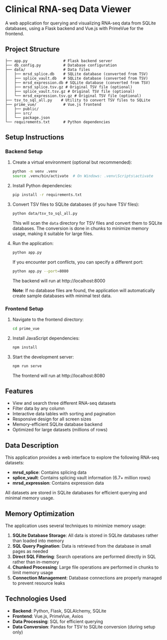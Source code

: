# Clinical RNA-seq Data Viewer

A web application for querying and visualizing RNA-seq data from SQLite databases, using a Flask backend and Vue.js with PrimeVue for the frontend.

## Project Structure

```
├── app.py                # Flask backend server
├── db_config.py          # Database configuration
├── data/                 # Data files
│   ├── mrsd_splice.db    # SQLite database (converted from TSV)
│   ├── splice_vault.db   # SQLite database (converted from TSV)
│   ├── mrsd_expression.db # SQLite database (converted from TSV)
│   ├── mrsd_splice.tsv.gz # Original TSV file (optional)
│   ├── splice_vault.tsv.gz # Original TSV file (optional)
│   └── mrsd_expression.tsv.gz # Original TSV file (optional)
├── tsv_to_sql_all.py    # Utility to convert TSV files to SQLite
├── prime_vue/            # Vue.js frontend
│   ├── public/
│   ├── src/
│   └── package.json
└── requirements.txt      # Python dependencies
```

## Setup Instructions

### Backend Setup

1. Create a virtual environment (optional but recommended):
   ```bash
   python -m venv .venv
   source .venv/bin/activate  # On Windows: .venv\Scripts\activate
   ```

2. Install Python dependencies:
   ```bash
   pip install -r requirements.txt
   ```

3. Convert TSV files to SQLite databases (if you have TSV files):
   ```bash
   python data/tsv_to_sql_all.py
   ```
   This will scan the `data` directory for TSV files and convert them to SQLite databases.
   The conversion is done in chunks to minimize memory usage, making it suitable for large files.

4. Run the application:
   ```bash
   python app.py
   ```

   If you encounter port conflicts, you can specify a different port:
   ```bash
   python app.py --port=8080
   ```

   The backend will run at http://localhost:8000

   **Note**: If no database files are found, the application will automatically create sample databases with minimal test data.

### Frontend Setup

1. Navigate to the frontend directory:
   ```bash
   cd prime_vue
   ```

2. Install JavaScript dependencies:
   ```bash
   npm install
   ```

3. Start the development server:
   ```bash
   npm run serve
   ```
   The frontend will run at http://localhost:8080

## Features

- View and search three different RNA-seq datasets
- Filter data by any column
- Interactive data tables with sorting and pagination
- Responsive design for all screen sizes
- Memory-efficient SQLite database backend
- Optimized for large datasets (millions of rows)

## Data Description

This application provides a web interface to explore the following RNA-seq datasets:

- **mrsd_splice**: Contains splicing data
- **splice_vault**: Contains splicing vault information (6.7+ million rows)
- **mrsd_expression**: Contains expression data

All datasets are stored in SQLite databases for efficient querying and minimal memory usage.

## Memory Optimization

The application uses several techniques to minimize memory usage:

1. **SQLite Database Storage**: All data is stored in SQLite databases rather than loaded into memory
2. **SQL Query Pagination**: Data is retrieved from the database in small pages as needed
3. **Direct SQL Filtering**: Search operations are performed directly in SQL rather than in-memory
4. **Chunked Processing**: Large file operations are performed in chunks to limit memory usage
5. **Connection Management**: Database connections are properly managed to prevent resource leaks

## Technologies Used

- **Backend**: Python, Flask, SQLAlchemy, SQLite
- **Frontend**: Vue.js, PrimeVue, Axios
- **Data Processing**: SQL for efficient querying
- **Data Conversion**: Pandas for TSV to SQLite conversion (during setup only)
